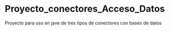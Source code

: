 # Proyecto_conectores_Acceso_Datos
Proyecto para uso en jave de tres tipos de conectores con bases de datos
